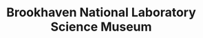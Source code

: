 ---
layout: repo
title: "Brookhaven National Laboratory Science Museum"
id: 22847
permalink: repos/22847/
---